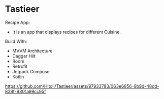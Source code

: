 # Tastieer

Recipe App:
- It is an app that displays recipes for different Cuisine.

Build With:
- MVVM Architecture
- Dagger Hilt
- Room
- Retrofit
- Jetpack Compose
- Kotlin


https://github.com/Hitoli/Tastieer/assets/97933783/063e6856-6b9d-48dd-828f-9301a99cc95f

